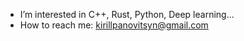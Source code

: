 - I’m interested in C++, Rust, Python, Deep learning...
- How to reach me: kirillpanovitsyn@gmail.com

<!---
Delavore/Delavore is a ✨ special ✨ repository because its `README.md` (this file) appears on your GitHub profile.
You can click the Preview link to take a look at your changes.
--->

